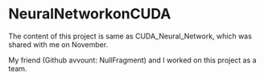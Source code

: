 # NeuralNetworkonCUDA
The content of this project is same as CUDA_Neural_Network, which was shared with me on November.

My friend (Github avvount: NullFragment) and I worked on this project as a team.
